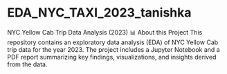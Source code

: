 # EDA_NYC_TAXI_2023_tanishka
NYC Yellow Cab Trip Data Analysis (2023) 📊 About this Project This repository contains an exploratory data analysis (EDA) of NYC Yellow Cab trip data for the year 2023. The project includes a Jupyter Notebook and a PDF report summarizing key findings, visualizations, and insights derived from the data.
